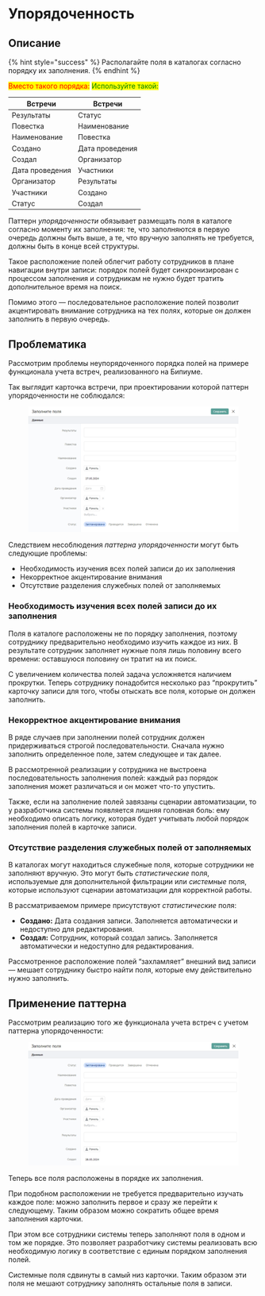 # Упорядоченность



## Описание

{% hint style="success" %}
Располагайте поля в каталогах согласно порядку их заполнения.
{% endhint %}

<mark style="color:red;">Вместо такого порядка:</mark>                                                   <mark style="color:green;">Используйте такой:</mark>

| Встречи         | Встречи         |
| --------------- | --------------- |
| Результаты      | Статус          |
| Повестка        | Наименование    |
| Наименование    | Повестка        |
| Создано         | Дата проведения |
| Создал          | Организатор     |
| Дата проведения | Участники       |
| Организатор     | Результаты      |
| Участники       | Создано         |
| Статус          | Создал          |

Паттерн _упорядоченности_ обязывает размещать поля в каталоге согласно моменту их заполнения: те, что заполняются в первую очередь должны быть выше, а те, что вручную заполнять не требуется, должны быть в конце всей структуры.

Такое расположение полей облегчит работу сотрудников в плане навигации внутри записи: порядок полей будет синхронизирован с процессом заполнения и сотрудникам не нужно будет тратить дополнительное время на поиск.

Помимо этого — последовательное расположение полей позволит акцентировать внимание сотрудника на тех полях, которые он должен заполнить в первую очередь.

## Проблематика

Рассмотрим проблемы неупорядоченного порядка полей на примере функционала учета встреч, реализованного на Бипиуме.

Так выглядит карточка встречи, при проектировании которой паттерн упорядоченности не соблюдался:

<figure><img src="../../.gitbook/assets/1.png" alt=""><figcaption></figcaption></figure>

Следствием несоблюдения _паттерна упорядоченности_ могут быть следующие проблемы:

* Необходимость изучения всех полей записи до их заполнения
* Некорректное акцентирование внимания
* Отсутствие разделения служебных полей от заполняемых

### Необходимость изучения всех полей записи до их заполнения

Поля в каталоге расположены не по порядку заполнения, поэтому сотруднику предварительно необходимо изучить каждое из них. В результате сотрудник заполняет нужные поля лишь половину всего времени: оставшуюся половину он тратит на их поиск.

С увеличением количества полей задача усложняется наличием прокрутки. Теперь сотруднику понадобится несколько раз “прокрутить” карточку записи для того, чтобы отыскать все поля, которые он должен заполнить.

### Некорректное акцентирование внимания

В ряде случаев при заполнении полей сотрудник должен придерживаться строгой последовательности. Сначала нужно заполнить определенное поле, затем следующее и так далее.

В рассмотренной реализации у сотрудника не выстроена последовательность заполнения полей: каждый раз порядок заполнения может различаться и он может что-то упустить.

Также, если на заполнение полей завязаны сценарии автоматизации, то у разработчика системы появляется лишняя головная боль: ему необходимо описать логику, которая будет учитывать любой порядок заполнения полей в карточке записи.

### Отсутствие разделения служебных полей от заполняемых

В каталогах могут находиться служебные поля, которые сотрудники не заполняют вручную. Это могут быть _статистические_ поля, используемые для дополнительной фильтрации или _системные_ поля, которые используют сценарии автоматизации для корректной работы.

В рассматриваемом примере присутствуют _статистические_ поля:

* **Создано:** Дата создания записи. Заполняется автоматически и недоступно для редактирования.
* **Создал:** Сотрудник, который создал запись. Заполняется автоматически и недоступно для редактирования.

Рассмотренное расположение полей “захламляет” внешний вид записи — мешает сотруднику быстро найти поля, которые ему действительно нужно заполнить.

## Применение паттерна

Рассмотрим реализацию того же функционала учета встреч с учетом паттерна упорядоченности:

<figure><img src="../../.gitbook/assets/2.png" alt=""><figcaption></figcaption></figure>

Теперь все поля расположены в порядке их заполнения.

При подобном расположении не требуется предварительно изучать каждое поле: можно заполнить первое и сразу же перейти к следующему. Таким образом можно сократить общее время заполнения карточки.

При этом все сотрудники системы теперь заполняют поля в одном и том же порядке. Это позволяет разработчику системы реализовать всю необходимую логику в соответствие с единым порядком заполнения полей.

Системные поля сдвинуты в самый низ карточки. Таким образом эти поля не мешают сотруднику заполнять остальные поля в записи.
